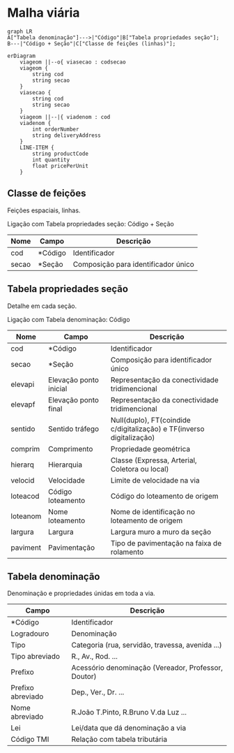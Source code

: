 # Malha viária

```mermaid
graph LR
A["Tabela denominação"]--->|"Código"|B["Tabela propriedades seção"];
B---|"Código + Seção"|C["Classe de feições (linhas)"];
```

```mermaid
erDiagram
    viageom ||--o{ viasecao : codsecao
    viageom {
        string cod
        string secao
    }
    viasecao {
        string cod
        string secao
    }
    viageom ||--|{ viadenom : cod
    viadenom {
        int orderNumber
        string deliveryAddress
    }
    LINE-ITEM {
        string productCode
        int quantity
        float pricePerUnit
    }
```

## Classe de feições

Feições espaciais, linhas.

Ligação com Tabela propriedades seção: Código + Seção

Nome  | Campo   | Descrição
------|---------|------------------------------------
cod   | *Código | Identificador
secao | *Seção  | Composição para identificador único

## Tabela propriedades seção

Detalhe em cada seção.

Ligação com Tabela denominação: Código

Nome     | Campo                  | Descrição
---------|------------------------|----------------------------------------------------------------------
cod      | *Código                | Identificador
secao    | *Seção                 | Composição para identificador único
elevapi  | Elevação ponto inicial | Representação da conectividade tridimencional
elevapf  | Elevação ponto final   | Representação da conectividade tridimencional
sentido  | Sentido tráfego        | Null(duplo), FT(coindide c/digitalização) e TF(inverso digitalização)
comprim  | Comprimento            | Propriedade geométrica
hierarq  | Hierarquia             | Classe (Expressa, Arterial, Coletora ou local)
velocid  | Velocidade             | Limite de velocidade na via
loteacod | Código loteamento      | Código do loteamento de origem
loteanom | Nome loteamento        | Nome de identificação no loteamento de origem
largura  | Largura                | Largura muro a muro da seção
paviment | Pavimentação           | Tipo de pavimentação na faixa de rolamento

## Tabela denominação

Denominação e propriedades únidas em toda a via.

Campo             | Descrição
------------------|----------------------------------------------------
*Código           | Identificador
Logradouro        | Denominação
Tipo              | Categoria (rua, servidão, travessa, avenida ...)
Tipo abreviado    | R., Av., Rod. ...
Prefixo           | Acessório denominação (Vereador, Professor, Doutor)
Prefixo abreviado | Dep., Ver., Dr. ...
Nome abreviado    | R.João T.Pinto, R.Bruno V.da Luz ...
Lei               | Lei/data que dá denominação a via
Código TMI        | Relação com tabela tributária

